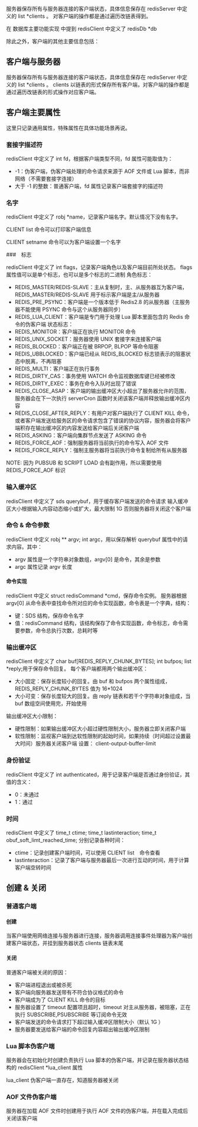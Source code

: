 服务器保存所有与服务器连接的客户端状态，具体信息保存在 redisServer 中定义的 list *clients 。
对客户端的操作都是通过遍历改链表得到。

在 数据库主要功能实现 中提到 redisClient 中定义了 redisDb *db

除此之外，客户端的其他主要信息包括：

## 客户端与服务器

服务器保存所有与服务器连接的客户端状态，具体信息保存在 redisServer 中定义的 list *clients 。
clients 以链表的形式保存所有客户端，对客户端的操作都是通过遍历改链表的形式操作对应客户端。

## 客户端主要属性

这里只记录通用属性，特殊属性在具体功能场景再说。

### 套接字描述符

redisClient 中定义了 int fd，根据客户端类型不同，fd 属性可能取值为：
- -1：伪客户端，伪客户端处理的命令请求来源于 AOF 文件或 Lua 脚本，而非网络（不需要套接字连接）
- 大于 -1 的整数：普通客户端，fd 属性记录客户端套接字的描述符

### 名字

redisClient 中定义了 robj *name，记录客户端名字。默认情况下没有名字。

CLIENT list 命令可以打印客户端信息

CLIENT setname 命令可以为客户端设置一个名字

###　标志

redisClient 中定义了 int flags，记录客户端角色以及客户端目前所处状态。
flags 属性值可以是单个标志，也可以是多个标志的二进制
角色标志：
- REDIS_MASTER/REDIS-SLAVE：主从复制时，主、从服务器互为客户端，REDIS_MASTER/REDIS-SLAVE 用于标示客户端是主/从服务器
- REDIS_PRE_PSYNC：客户端是一个版本低于 Redis2.8 的从服务器（主服务器不能使用 PSYNC 命令与这个从服务器同步）
- REDIS_LUA_CLIENT：客户端是专门用于处理 Lua 脚本里面包含的 Redis 命令的伪客户端
状态标志：
- REDIS_MONITOR：客户端正在执行 MONITOR 命令
- REDIS_UNIX_SOCKET：服务器使用 UNIX 套接字来连接客户端
- REDIS_BLOCKED：客户端正在被 BRPOP, BLPOP 等命令阻塞
- REDIS_UBBLOCKED：客户端已经从 REDIS_BLOCKED 标志锁表示的阻塞状态中脱离，不再阻塞
- REDIS_MULTI：客户端正在执行事务
- REDIS_DIRTY_CAS：事务使用 WATCH 命令监视数据库键已经被修改
- REDIS_DIRTY_EXEC：事务在命令入队时出现了错误
- REDIS_CLOSE_ASAP：客户端的输出缓冲区大小超出了服务器允许的范围，服务器会在下一次执行 serverCron 函数时关闭该客户端并释放输出缓冲区内容
- REDIS_CLOSE_AFTER_REPLY：有用户对客户端执行了 CLIENT KILL 命令，或者客户端发送给服务区的命令请求包含了错误的协议内容，服务器会将客户端积存在输出缓冲区的内容发送给客户端后关闭客户端
- REDIS_ASKING：客户端向集群节点发送了 ASKING 命令
- REDIS_FORCE_AOF：强制服务器将当前执行的命令写入 AOF 文件
- REDIS_FORCE_REPLY：强制主服务器将当前执行命令复制给所有从服务器

NOTE:
因为 PUBSUB 和 SCRIPT LOAD 会有副作用，所以需要使用 REDIS_FORCE_AOF 标识

### 输入缓冲区

redisClient 中定义了 sds querybuf，用于缓存客户端发送的命令请求
输入缓冲区大小根据输入内容动态缩小或扩大，最大限制 1G 否则服务器将关闭这个客户端

### 命令 & 命令参数

redisClient 中定义 robj ** argv; int argc，用以保存解析 querybuf 属性中的请求内容。其中：
- argv 属性是一个字符串对象数组，argv[0] 是命令，其余是参数
- argc 属性记录 argv 长度

#### 命令实现
redisClient 中定义 struct redisCommand *cmd，保存命令实例。
服务器根据 argv[0] 从命令表中查找命令所对应的命令实现函数，命令表是一个字典，结构：
- 键：SDS 结构，保存命令名字
- 值：redisCommand 结构，该结构保存了命令实现函数，命令标志，命令需要参数，命令总执行次数，总耗时等

### 输出缓冲区

redisClient 中定义了 char buf[REDIS_REPLY_CHUNK_BYTES]; int bufpos; list *reply;用于保存命令回复。
每个客户端都用两个输出缓冲区：
- 大小固定：保存长度较小的回复。由 buf 和 bufpos 两个属性组成，REDIS_REPLY_CHUNK_BYTES 值为 16*1024
- 大小可变：保存长度较大的回复。由 reply 链表和若干个字符串对象组成，当 buf 数组空间使用完，开始使用

输出缓冲区大小限制：
- 硬性限制：如果输出缓冲区大小超过硬性限制大小，服务器立即关闭客户端
- 软性限制：监视客户端到达软性限制的起始时间，如果持续（时间超过设置最大时间）服务器关闭客户端
设置：
client-output-buffer-limit <class> <hard limit> <soft limit> <soft seconds>

### 身份验证

redisClient 中定义了 int authenticated，用于记录客户端是否通过身份验证，其值的含义：
- 0：未通过
- 1：通过

### 时间

redisClient 中定义了 time_t ctime; time_t lastinteraction; time_t obuf_soft_limt_reached_time; 分别记录各种时间：
- ctime：记录创建客户端时间，可以使用 CLIENT list　命令查看
- lastinteraction：记录了客户端与服务器最后一次进行互动的时间，用于计算客户端空转时间

## 创建 & 关闭

### 普通客户端

#### 创建

当客户端使用网络连接与服务器进行连接，服务器调用连接事件处理器为客户端创建客户端状态，并挂到服务器状态 clients 链表末尾

#### 关闭

普通客户端被关闭的原因：
- 客户端进程退出或被杀死
- 客户端向服务器发送带有不符合协议格式的命令
- 客户端成为了 CLIENT KILL 命令的目标
- 服务器设置了 timeout 配置项且超时，timeout 对主从服务器，被阻塞，正在执行 SUBSCRIBE,PSUBSCRIBE 等订阅命令无效
- 客户端发送的命令请求打下超过输入缓冲区限制大小（默认 1G ）
- 服务器要发送给客户端的命令回复内容超出输出缓冲区限制

### Lua 脚本伪客户端

服务器会在初始化时创建负责执行 Lua 脚本的伪客户端，并记录在服务器状态结构的 redisClient *lua_client 属性

lua_client 伪客户端一直存在，知道服务器被关闭

### AOF 文件伪客户端

服务器在加载 AOF 文件时创建用于执行 AOF 文件的伪客户端，并在载入完成后关闭该客户端